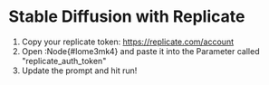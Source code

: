 # Stable Diffusion with Replicate

1. Copy your replicate token: https://replicate.com/account
2. Open :Node{#lome3mk4} and paste it into the Parameter called "replicate_auth_token"
3. Update the prompt and hit run!